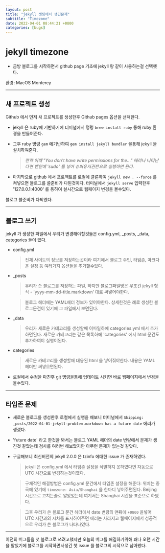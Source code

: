 ```yaml
---
layout: post
title: "jekyll 셋팅에서 생긴문제"
subtitle: "Timezone"
date: 2022-04-01 08:44:21 +0800
categories: [bugs]
---
```


# jekyll timezone

* 금방 블로그를 시작하면서 github page 기초에 jekyll 랑 같이 사용하는걸 선택햇다.

환경: MacOS Monterey

***

## 새 프로젝트 생성
Github 에서 먼저 새 프로젝트를 생성한후 Github pages 옵션을 선택한다. 

* jekyll 은 ruby에 기반하기에 터미널에서 명령  `brew install ruby` 통해 ruby 환경을 만들어준다.
  
* 그후 ruby 명령 `gem` 에기반하여 `gem install jekyll bundler` 을통해 jekyll 을 설치하여준다.
  
    >*만약 이때 "You don't have write permissions for the..." 에러나 나타난다면 맨앞에 'sudo' 를 넣어 슈퍼유저권한으로 실행하면 된다.*

* 마지막으로 github 에서 프로젝트를 로컬에 클론하여 `jekyll new . --force` 를 쳐넣으면 블로그를 쓸준비가 다된것이다. 터미널에서 `jekyll serve` 입력한후 '127.0.0.1:4000' 를 통하여 실시간으로 웹페이지 변경을 볼수있다.

블로그 쓸준비가 다되였다.

***

## 블로그 쓰기
jekyll 가 생성한 파일에서 우리가 변경해야할것들은 config.yml, _posts, _data, categories 들이 있다.

* config.yml
  >전체 사이트의 정보를 저장하는곳이라 여기에서 블로그 주인, 타임존, 마크다운 설정 등 여러가지 옵션들을 추가할수있다.

* _posts
  >우리가 쓴 블로그를 저장하는 파일, 하지만 블로그파일명은 무조건 jekyll 형식 - 'yyyy-mm-dd-title.markdown' 대로 써넣어야한다.
  
  >블로그 헤더에는 YAML헤더 정보가 있어야한다. 상세한것은 례로 생성한 블로그문건이 있기에 그 파일에서 보면된다.

* _data
  >우리가 새로운 카테고리를 생성할때 이파일하에 categories.yml 에서 추가하면된다. 새로운 카테고리는 같은 목록하에 'categories' 에서 html 문건도 추가하여야 실행이된다.

* categories
  >새로운 카테고리를 생성할때 대응된 html 을 넣어줘야한다. 내용은 YAML 헤더만 써넣으면된다.

* 로컬에서 수정을 마친후 git 명령을통해 업데이트 시키면 바로 웹페이지에서 변경을 볼수있다.

***

## 타임존 문제

* 새로운 블로그를 생성한후 로컬에서 실행을 해보니 터미널에서 `Skipping: _posts/2022-04-01-jekyll-problem.markdown has a future date` 에러가 생겼다.

* 'future date' 라고 한것을 봐서는 블로그 YAML 헤더의 date 변량에서 문제가 생긴것 같았는데 검사를 여러번 해보았지만 아무런 문제가 없는것 같앗다.

* 구글해보니 최신버전의 jekyll 2.0.0 은 tzinfo 에대한 issue 가 존재하였다.
    >jekyll 은 config.yml 에서 타임존 설정을 식별하지 못하였다면 자동으로 UTC 시간으로 변경하는것이였다.

    >구체적인 해결방법은 config.yml 문건에서 타임존 설정을 해준다: 위치는 중국에 있기에 `timezone: Asia/Shanghai` 을 한마디 넣어주면된다. Beijing시간으로 고치는줄로 알았었는데 여기서는 Shanghai 시간을 표준으로 하였다.

    >그후 우리가 쓴 블로그 문건 헤더에서 date 변량의 맨뒤에 `+0800` 을넣어 UTC 시간과의 시차를 표시하여주면 에러는 사라지고 웹페이지에서 성공적으로 우리가 쓴 블로그가 나타나였다.
    
***

이전의 버그들을 첫 블로그로 쓰려고했지만 오늘의 버그를 해결하기위해 꽤나 오랜 시간을 팔았기에 블로그를 시작하면서생긴 첫 issue 를 블로그의 시작으로 삼아봤다.
